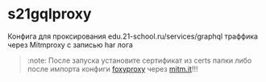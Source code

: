 # s21gqlproxy
Конфига для проксирования edu.21-school.ru/services/graphql траффика через Mitmproxy с записью har лога

> :note: После запуска установите сертификат из certs папки либо после импорта конфиги [foxyproxy](https://getfoxyproxy.org/downloads/) через [mitm.it](http://mitm.it)!!!
